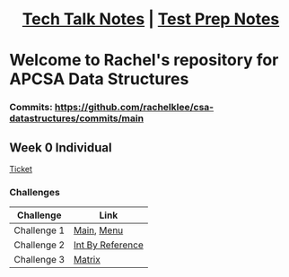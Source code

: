 <h1 align="center"> <a href="https://rachelklee.github.io/csa-datastructures/techtalknotes)">Tech Talk Notes</a> | <a href="https://rachelklee.github.io/csa-datastructures/testprep">Test Prep Notes</a></h1>

# Welcome to Rachel's repository for APCSA Data Structures

### Commits: https://github.com/rachelklee/csa-datastructures/commits/main

## Week 0 Individual

[Ticket](https://github.com/rachelklee/csa-datastructures/issues/1)

### Challenges

| Challenge | Link |
| -- | -- |
| Challenge 1 | [Main](https://github.com/rachelklee/csa-datastructures/blob/main/src/Main.java), [Menu](https://github.com/rachelklee/csa-datastructures/blob/main/src/Menu.java)
| Challenge 2 | [Int By Reference](https://github.com/rachelklee/csa-datastructures/blob/main/src/IntByReference.java) |
| Challenge 3 | [Matrix](https://github.com/rachelklee/csa-datastructures/blob/main/src/Matrix.java) |
